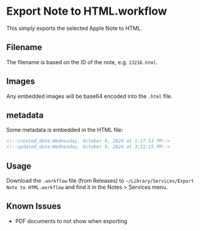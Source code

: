 # Export Note to HTML.workflow

This simply exports the selected Apple Note to HTML. 

## Filename

The filename is based on the ID of the note, e.g. `13216.html`.

## Images

Any embedded images will be base64 encoded into the `.html` file.

## metadata

Some metadata is embedded in the HTML file:

```html
<!--created_date:Wednesday, October 9, 2024 at 1:27:53 PM-->
<!--updated_date:Wednesday, October 9, 2024 at 3:21:15 PM-->
```

## Usage

Download the `.workflow` file (from Releases) to `~/Library/Services/Export Note to HTML.workflow` and find it in the Notes &gt; Services menu.

## Known Issues

- PDF documents to not show when exporting
